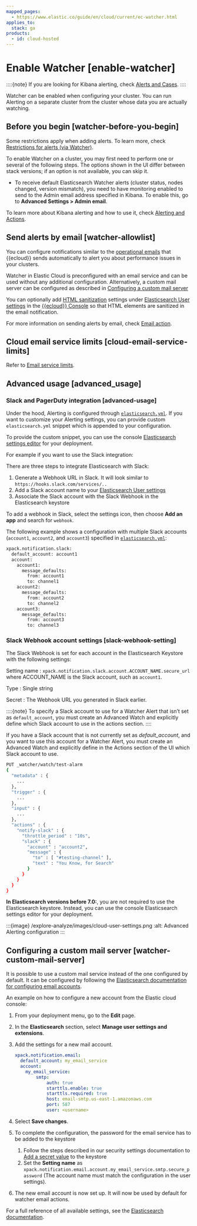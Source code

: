 ```yaml
---
mapped_pages:
  - https://www.elastic.co/guide/en/cloud/current/ec-watcher.html
applies_to:
  stack: ga
products:
  - id: cloud-hosted
---
```


# Enable Watcher [enable-watcher]

::::{note}
If you are looking for Kibana alerting, check [Alerts and Cases](../../../explore-analyze/alerts-cases.md).
::::

Watcher can be enabled when configuring your cluster. You can run Alerting on a separate cluster from the cluster whose data you are actually watching.

## Before you begin [watcher-before-you-begin]

Some restrictions apply when adding alerts. To learn more, check [Restrictions for alerts (via Watcher)](../../../deploy-manage/deploy/elastic-cloud/restrictions-known-problems.md#ec-restrictions-watcher).

To enable Watcher on a cluster, you may first need to perform one or several of the following steps. The options shown in the UI differ between stack versions; if an option is not available, you can skip it.

* To receive default Elasticsearch Watcher alerts (cluster status, nodes changed, version mismatch), you need to have monitoring enabled to send to the Admin email address specified in Kibana. To enable this, go to **Advanced Settings > Admin email**.

To learn more about Kibana alerting and how to use it, check [Alerting and Actions](../../../explore-analyze/alerts-cases.md).

## Send alerts by email [watcher-allowlist]

You can configure notifications similar to the [operational emails](../../../deploy-manage/cloud-organization/operational-emails.md) that {{ecloud}} sends automatically to alert you about performance issues in your clusters.

Watcher in Elastic Cloud is preconfigured with an email service and can be used without any additional configuration. Alternatively, a custom mail server can be configured as described in [Configuring a custom mail server](#watcher-custom-mail-server)

You can optionally add [HTML sanitization](../../../explore-analyze/alerts-cases/watcher/actions-email.md#email-html-sanitization) settings under [Elasticsearch User settings](../../../deploy-manage/deploy/elastic-cloud/edit-stack-settings.md) in the [{{ecloud}} Console](https://cloud.elastic.co?page=docs&placement=docs-body) so that HTML elements are sanitized in the email notification.

For more information on sending alerts by email, check [Email action](../../../explore-analyze/alerts-cases/watcher/actions-email.md).

## Cloud email service limits [cloud-email-service-limits]

Refer to [Email service limits](/deploy-manage/deploy/elastic-cloud/tools-apis.md#email-service-limits).

## Advanced usage [advanced_usage]

### Slack and PagerDuty integration [advanced-usage]

Under the hood, Alerting is configured through [`elasticsearch.yml`](/deploy-manage/stack-settings.md). If you want to customize your Alerting settings, you can provide custom `elasticsearch.yml` snippet which is appended to your configuration.

To provide the custom snippet, you can use the console [Elasticsearch settings editor](../../../deploy-manage/deploy/elastic-cloud/edit-stack-settings.md) for your deployment.

For example if you want to use the Slack integration:

There are three steps to integrate Elasticsearch with Slack:

1. Generate a Webhook URL in Slack.  It will look similar to `https://hooks.slack.com/services/..`
2. Add a Slack account name to your [Elasticsearch User settings](../../../deploy-manage/deploy/elastic-cloud/edit-stack-settings.md)
3. Associate the Slack account with the Slack Webhook in the Elasticsearch keystore

To add a webhook in Slack, select the settings icon, then choose **Add an app** and search for `webhook`.

The following example shows a configuration with multiple Slack accounts (`account1`, `account2`, and `account3`) specified in [`elasticsearch.yml`](/deploy-manage/stack-settings.md):

```sh
xpack.notification.slack:
  default_account: account1
  account:
    account1:
      message_defaults:
        from: account1
        to: channel1
    account2:
      message_defaults:
        from: account2
        to: channel2
    account3:
      message_defaults:
        from: account3
        to: channel3
```

### Slack Webhook account settings [slack-webhook-setting]

The Slack Webhook is set for each account in the Elasticsearch Keystore with the following settings:

Setting name
:   `xpack.notification.slack.account.ACCOUNT_NAME.secure_url` where ACCOUNT_NAME is the Slack account, such as `account1`.

Type
:   Single string

Secret
:   The Webhook URL you generated in Slack earlier.

::::{note}
To specify a Slack account to use for a Watcher Alert that isn’t set as `default_account`, you must create an Advanced Watch and explicitly define which Slack account to use in the actions section.
::::


If you have a Slack account that is not currently set as *default_account*, and you want to use this account for a Watcher Alert, you must create an Advanced Watch and explicitly define in the Actions section of the UI which Slack account to use.

```sh
PUT _watcher/watch/test-alarm
{
  "metadata" : {
    ...
  },
  "trigger" : {
    ...
  },
  "input" : {
    ...
  },
  "actions" : {
    "notify-slack" : {
      "throttle_period" : "10s",
      "slack" : {
        "account" : "account2",
        "message" : {
          "to" : [ "#testing-channel" ],
          "text" : "You Know, for Search"
        }
      }
    }
  }
}
```

**In Elasticsearch versions before 7.0:**, you are not required to use the Elasticsearch keystore. Instead, you can use the console Elasticsearch settings editor for your deployment.

:::{image} /explore-analyze/images/cloud-user-settings.png
:alt: Advanced Alerting configuration
:::

## Configuring a custom mail server [watcher-custom-mail-server]

It is possible to use a custom mail service instead of the one configured by default. It can be configured by following the [Elasticsearch documentation for configuring email accounts](/explore-analyze/alerts-cases/watcher/actions-email.md).

An example on how to configure a new account from the Elastic cloud console:

1. From your deployment menu, go to the **Edit** page.
2. In the **Elasticsearch** section, select **Manage user settings and extensions**.
3. Add the settings for a new mail account.

    ```yaml
    xpack.notification.email:
      default_account: my_email_service
      account:
        my_email_service:
            smtp:
                auth: true
                starttls.enable: true
                starttls.required: true
                host: email-smtp.us-east-1.amazonaws.com
                port: 587
                user: <username>
    ```

4. Select **Save changes**.
5. To complete the configuration, the password for the email service has to be added to the keystore

    1. Follow the steps described in our security settings documentation to [Add a secret value](../../../deploy-manage/security/secure-settings.md#ec-add-secret-values) to the keystore
    2. Set the **Setting name** as `xpack.notification.email.account.my_email_service.smtp.secure_password` (The account name must match the configuration in the user settings).

6. The new email account is now set up. It will now be used by default for watcher email actions.

For a full reference of all available settings, see the [Elasticsearch documentation](elasticsearch://reference/elasticsearch/configuration-reference/watcher-settings.md#email-notification-settings).
